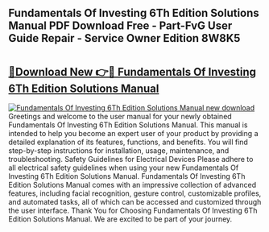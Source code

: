 ## Fundamentals Of Investing 6Th Edition Solutions Manual PDF Download Free - Part-FvG User Guide Repair - Service Owner Edition 8W8K5

# <h2><a href="http://bc68525.oget.top/?id=Fundamentals+Of+Investing+6Th+Edition+Solutions+Manual">🔗Download New 👉🔴 Fundamentals Of Investing 6Th Edition Solutions Manual</a></h2>

[![Fundamentals Of Investing 6Th Edition Solutions Manual new download](https://i.imgur.com/5g1atiW.png)](http://bc68525.oget.top/?id=Fundamentals+Of+Investing+6Th+Edition+Solutions+Manual)
Greetings and welcome to the user manual for your newly obtained Fundamentals Of Investing 6Th Edition Solutions Manual. This manual is intended to help you become an expert user of your product by providing a detailed explanation of its features, functions, and benefits. You will find step-by-step instructions for installation, usage, maintenance, and troubleshooting. Safety Guidelines for Electrical Devices Please adhere to all electrical safety guidelines when using your new Fundamentals Of Investing 6Th Edition Solutions Manual. Fundamentals Of Investing 6Th Edition Solutions Manual comes with an impressive collection of advanced features, including facial recognition, gesture control, customizable profiles, and automated tasks, all of which can be accessed and customized through the user interface. Thank You for Choosing Fundamentals Of Investing 6Th Edition Solutions Manual. We are excited to be part of your journey.
